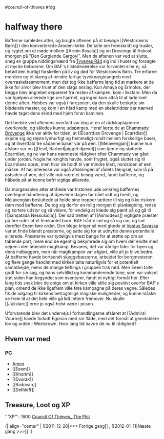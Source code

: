 #council-of-thieves #log

# halfway there  
Bafferne samledes atter, og brugte aftenen på at besøge [[Westcrowns Børn]] i den konverterede Aroden-kirke. De talte om fremskridt og trusler, og rygtet om et møde mellem [[Armin Rosala]] og en Drovenge til frokost imorgen på "Den Gurglende Gargoyl". Men da aftenen var ved at slutte, sneg en gruppe niddingsmænd fra [Tyvenes Råd](Tyvenes%20Råd.md) sig ind i huset og forsøgte at myrde beboerne. Om BAF's tilstedeværelse var forventet eller ej, så betød den hurtigt forskellen på liv og død for Westcrowns Børn. Tre erfarne mordere og et slæng af mindre farlige tyveknægteangreb med overraskelsesmoment, men det tog ikke bafferne lang tid at markere at de ikke for alvor blev truet af den slags anslag. Kun Amaya og Ermolos, der begge blev angrebet separeret fra resten af kampen, kom i livsfare. Men da var hjælpen allerede lige om hjørnet, og ingen kom altså til at lade livet denne aften. Hobbes var også i farezonen, da den skulle beskytte sin blødende mester, og kom i en hård kamp med en skeletridder der nærved havde taget dens skind med hjem foran kaminen.
Det bedste ved aftenens overfald var dog at en af rådskaptajnerne overlevede, og således kunne udspørges. Heraf lærte de at [Chammady Drovenge](Chammady%20Drovenge.md) ikke var aktiv for tiden, at [[Ecarrdian Drovenge | Ecarrdian]] skjulte sig og rejste lynhurtigt og hemmeligt rundt mellem forskellige baser, og at ihvertfald tre sådanne baser var på øen. [[Melavengian]] kunne hun afsløre var en [[Devil, Barbed|pigget djævel]] som tjente og støttede Ecarrdian, og nu var hans nærmeste rådgiver efter Chammady var gået under jorden. Nogle hellknights havde, som frygtet, også sluttet sig til Ecarrdians oprør, men hvor de holdt til var mindre klart, nordsiden af øen måske. Af høj interesse var også afsløringen af rådets fængsel, som lå på østsiden af øen, det ville nok være et besøg værd, fandt bafferne, og håbede på at kunne befri vigtige allierede.
Da morgensolen atter strålede var historien ude omkring baffernes overlegne håndtering af djævlene dagen før nået vidt og bredt, og Melavengian besluttede at holde sine tropper tættere til sig og ikke risikere dem mod bafferne. De tog sig derfor en rolig morgen til planlægning, rense og sortere udstyr og så videre, for endelig at klæde sig pænt på og gå til [[Sanqatada Nessusidia]]. Der sad tretten af [[Asmodeus]] vigtigste præster på fire sider af et femkantet bord. BAF trådte ind og så sig om, og lod derefter Eeem føre ordet. Den blege kriger så med glæde at [Vestus Savaska](Vestus%20Savaska.md) var at finde blandt præsterne, og satte sig for at udnytte denne potentielle allierede. Præsterne var tydeligvis mest bange for at støtte op om en tabende part, mere end de egentlig bekymrede sig om hvem der endte med sejren i den løbende magtkamp. Bevares, det var dårlige tider for byen og dens indbyggere, men når magtkampen var afgjort, ville alt jo blive bedre. At bafferne havde bortsendt skyggebæsterne, arbejdet for borgmesteren og flere gange handlet med kirken talte naturligvis for et potentielt samarbejde, mens de mange tieflings i gruppen trak ned. Men Eeem talte godt for sin sag, og hans selvtillid og kommanderende tone, som var vokset støt siden han begyndet som eventyrer, fandt et nyttigt formål her. Efter lang tids snak blev de enige om at kirken ville stille sig positivt overfor BAF's plan, omend de ikke ligefrem ville føre kampagne på deres vegne. Således fik de adgang til kirkens betragtelige magiske muligheder, og kunne måske se frem til at det hele ville gå lidt lettere fremover. Nu skulle [[Julistarc]]'erne jo også helst være i posen.
Uforvarende blev det undervejs i forhandlingerne afsløret at [[Admiral Vourne]] havde forladt Egorian med sin flåde, med det formål at genetablere lov og orden i Westcrown. Hvor lang tid havde de nu til rådighed?
## Hvem var med 
### PC 
* [Amon](Amon%20Dan%20Lucif.md)
* [[Eeem]]
* [[Khorim]]
* [[Dvorak]]
* [[Radovan]]
* [[Dethleff]]
## Treasure, Loot og XP 
'''XP''': 1600
[Council Of Thieves_ The Plot](Council%20Of%20Thieves_%20The%20Plot.md)
{| align="center"
| [[2011-12-28|<<< Forrige gang]] , [[2012-01-11|Næste gang >>>]]
|}
